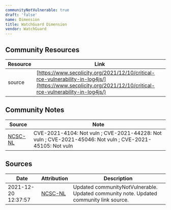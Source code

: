 ```yaml
---
communityNotVulnerable: true
draft: 'false'
name: Dimension
title: WatchGuard Dimension
vendor: WatchGuard
---
```



## Community Resources
| Resource | Link |
| --- | --- |
| source | [https://www.secplicity.org/2021/12/10/critical-rce-vulnerability-in-log4js/](https://www.secplicity.org/2021/12/10/critical-rce-vulnerability-in-log4js/) |

## Community Notes
| Source | Note |
| --- | --- |
| [NCSC-NL](https://github.com/NCSC-NL/log4shell/blob/main/software/README.md) | CVE-2021-4104: Not vuln ; CVE-2021-44228: Not vuln ; CVE-2021-45046: Not vuln ; CVE-2021-45105: Not vuln </ul> |

## Sources
| Date | Attribution | Description |
| --- | --- | --- |
| 2021-12-20 12:37:57 | [NCSC-NL](https://github.com/NCSC-NL/log4shell/blob/main/software/README.md) | Updated communityNotVulnerable. Updated community note. Updated community link source.  |
